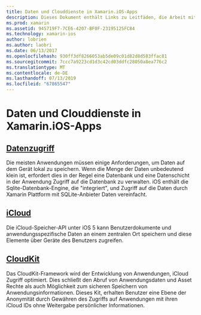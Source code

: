```yaml
---
title: Daten und Clouddienste in Xamarin.iOS-Apps
description: Dieses Dokument enthält Links zu Leitfäden, die Arbeit mit lokalen Daten, iCloud und CloudKit in einer Xamarin.iOS-app beschrieben.
ms.prod: xamarin
ms.assetid: 945719F7-7CE6-4207-BF0F-23195125FC84
ms.technology: xamarin-ios
author: lobrien
ms.author: laobri
ms.date: 06/13/2017
ms.openlocfilehash: 930ff3df8266053ab5de09c01d82d8d583ffac81
ms.sourcegitcommit: 7ccc7a9223cd1d3c42cd03ddfc28050a8ea776c2
ms.translationtype: MT
ms.contentlocale: de-DE
ms.lasthandoff: 07/13/2019
ms.locfileid: "67865547"
---
```

# <a name="data-and-cloud-services-in-xamarinios-apps"></a>Daten und Clouddienste in Xamarin.iOS-Apps

## <a name="data-accessiosdata-clouddataindexmd"></a>[Datenzugriff](~/ios/data-cloud/data/index.md)

Die meisten Anwendungen müssen einige Anforderungen, um Daten auf dem Gerät lokal zu speichern. Wenn die Menge der Daten unbedeutend klein ist, erfordert dies in der Regel eine Datenbank und eine Datenschicht in der Anwendung Zugriff auf die Datenbank zu verwalten. iOS enthält die Sqlite-Datenbank-Engine, die "integriert", und Zugriff auf die Daten durch Xamarin Plattform mit SQLite-Anbieter Daten vereinfacht.

## <a name="icloudiosdata-cloudintroduction-to-icloudmd"></a>[iCloud](~/ios/data-cloud/introduction-to-icloud.md)

Die iCloud-Speicher-API unter iOS 5 kann Benutzerdokumente und anwendungsspezifische Daten an einem zentralen Ort speichern und diese Elemente über Geräte des Benutzers zugreifen.

## <a name="cloudkitiosdata-cloudintro-to-cloudkitmd"></a>[CloudKit](~/ios/data-cloud/intro-to-cloudkit.md)

Das CloudKit-Framework wird der Entwicklung von Anwendungen, iCloud Zugriff optimiert. Dies schließt den Abruf von Anwendungsdaten und Asset Rechte als auch Möglichkeit zum sicheren Speichern von Anwendungsinformationen. Dieses Kit, erhalten Benutzer eine Ebene der Anonymität durch Gewähren des Zugriffs auf Anwendungen mit ihren iCloud IDs ohne Weitergabe persönlicher Informationen.
